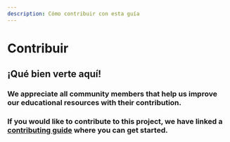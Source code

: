 ```yaml
---
description: Cómo contribuir con esta guía
---
```


# Contribuir

## ¡Qué bien verte aquí!

### We appreciate all community members that help us improve our educational resources with their contribution.

### If you would like to contribute to this project, we have linked a [contributing guide](untitled-1/) where you can get started. 

